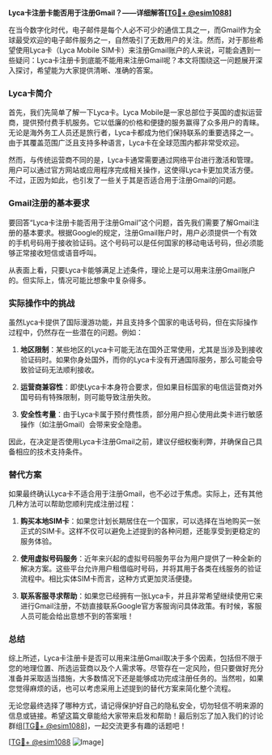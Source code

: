 **Lyca卡注册卡能否用于注册Gmail？——详细解答[[TG💪+ @esim1088](https://t.me/s/esim1088)]**

在当今数字化时代，电子邮件是每个人必不可少的通信工具之一，而Gmail作为全球最受欢迎的电子邮件服务之一，自然吸引了无数用户的关注。然而，对于那些希望使用Lyca卡（Lyca Mobile SIM卡）来注册Gmail账户的人来说，可能会遇到一些疑问：Lyca卡注册卡到底能不能用来注册Gmail呢？本文将围绕这一问题展开深入探讨，希望能为大家提供清晰、准确的答案。

### Lyca卡简介

首先，我们先简单了解一下Lyca卡。Lyca Mobile是一家总部位于英国的虚拟运营商，提供预付费手机服务。它以低廉的价格和便捷的服务赢得了众多用户的青睐。无论是海外务工人员还是旅行者，Lyca卡都成为他们保持联系的重要选择之一。由于其覆盖范围广泛且支持多种语言，Lyca卡在全球范围内都非常受欢迎。

然而，与传统运营商不同的是，Lyca卡通常需要通过网络平台进行激活和管理。用户可以通过官方网站或应用程序完成相关操作，这使得Lyca卡更加灵活方便。不过，正因为如此，也引发了一些关于其是否适合用于注册Gmail的问题。

### Gmail注册的基本要求

要回答“Lyca卡注册卡能否用于注册Gmail”这个问题，首先我们需要了解Gmail注册的基本要求。根据Google的规定，注册Gmail账户时，用户必须提供一个有效的手机号码用于接收验证码。这个号码可以是任何国家的移动电话号码，但必须能够正常接收短信或语音呼叫。

从表面上看，只要Lyca卡能够满足上述条件，理论上是可以用来注册Gmail账户的。但实际上，情况可能比想象中复杂得多。

### 实际操作中的挑战

虽然Lyca卡提供了国际漫游功能，并且支持多个国家的电话号码，但在实际操作过程中，仍然存在一些潜在的问题。例如：

1. **地区限制**：某些地区的Lyca卡可能无法在国外正常使用，尤其是当涉及到接收验证码时。如果你身处国外，而你的Lyca卡没有开通国际服务，那么可能会导致验证码无法顺利接收。
   
2. **运营商兼容性**：即使Lyca卡本身符合要求，但如果目标国家的电信运营商对外国号码有特殊限制，则可能导致注册失败。

3. **安全性考量**：由于Lyca卡属于预付费性质，部分用户担心使用此类卡进行敏感操作（如注册Gmail）会带来安全隐患。

因此，在决定是否使用Lyca卡注册Gmail之前，建议仔细权衡利弊，并确保自己具备相应的技术支持条件。

### 替代方案

如果最终确认Lyca卡不适合用于注册Gmail，也不必过于焦虑。实际上，还有其他几种方法可以帮助您顺利完成注册过程：

1. **购买本地SIM卡**：如果您计划长期居住在一个国家，可以选择在当地购买一张正式的SIM卡。这样不仅可以避免上述提到的各种问题，还能享受到更稳定的服务体验。

2. **使用虚拟号码服务**：近年来兴起的虚拟号码服务平台为用户提供了一种全新的解决方案。这些平台允许用户租借临时号码，并将其用于各类在线服务的验证流程中。相比实体SIM卡而言，这种方式更加灵活便捷。

3. **联系客服寻求帮助**：如果您已经拥有一张Lyca卡，并且非常希望继续使用它来进行Gmail注册，不妨直接联系Google官方客服询问具体政策。有时候，客服人员可能会给出意想不到的答案哦！

### 总结

综上所述，Lyca卡注册卡是否可以用来注册Gmail取决于多个因素，包括但不限于您的地理位置、所选运营商以及个人需求等。尽管存在一定风险，但只要做好充分准备并采取适当措施，大多数情况下还是能够成功完成注册任务的。当然啦，如果您觉得麻烦的话，也可以考虑采用上述提到的替代方案来简化整个流程。

无论您最终选择了哪种方式，请记得保护好自己的隐私安全，切勿轻信不明来源的信息或链接。希望这篇文章能给大家带来启发和帮助！最后别忘了加入我们的讨论群组[[TG💪+ @esim1088](https://t.me/s/esim1088)]，一起交流更多有趣的话题吧！

[[TG💪+ @esim1088](https://t.me/s/esim1088) ![Image](https://i.postimg.cc/4NQfJmqS/Snipaste-2025-05-13-00-14-12.png)]